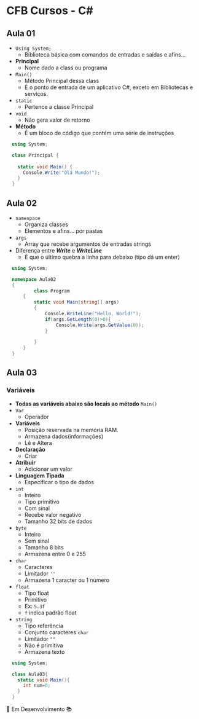# CFB Cursos - C#

## Aula 01

- `Using System;` 
  - Biblioteca básica com comandos de entradas e saídas e afins...
- **Principal** 
  - Nome dado a class ou programa 
- `Main()` 
  - Método Principal dessa class
  - É o ponto de entrada de um aplicativo C#, exceto em Bibliotecas e serviços.
- `static` 
  - Pertence a classe Principal
- `void` 
  - Não gera valor de retorno
- **Método** 
  - É um bloco de código que contém uma série de instruções

```cs
  using System;

  class Principal {
    
    static void Main() {
      Console.Write("Olá Mundo!");
    }
  }

```

## Aula 02

- `namespace` 
  - Organiza classes
  - Elementos e afins... por pastas
- ``args`` 
  - Array que recebe argumentos de entradas strings
- Diferença entre ***Write*** e ***WriteLine*** 
  - É que o último quebra a linha para debaixo (tipo dá um enter)

```cs
  using System;

  namespace Aula02
  {
          class Program
      {
          static void Main(string[] args)
          {
              Console.WriteLine("Hello, World!");
              if(args.GetLength(0)>0){
                  Console.Write(args.GetValue(0));
              }
    
          }
      }
  }
```

## Aula 03

### Variáveis

- **Todas as variáveis abaixo são locais ao método** `Main()`
- `Var` 
  - Operador
- **Variáveis** 
  - Posição reservada na memória RAM. 
  - Armazena dados(informações)
  - Lê e Altera
- **Declaração** 
  - Criar
- **Atribuir** 
  - Adicionar um valor
- **Linguagem Tipada** 
  - Especificar o tipo de dados
- `int`
  - Inteiro 
  - Tipo primitivo
  - Com sinal
  - Recebe valor negativo
  - Tamanho 32 bits de dados
- `byte` 
  - Inteiro
  - Sem sinal
  - Tamanho 8 bits
  - Armazena entre 0 e 255
- `char` 
  - Caracteres
  - Limitador `''` 
  - Armazena 1 caracter ou 1 número
- `float` 
  - Tipo float
  - Primitivo
  - Ex: `5.3f`
  - `f` indica padrão float
- `string` 
  - Tipo referência
  - Conjunto caracteres `char`
  - Limitador `""` 
  - Não é primitiva
  - Armazena texto

```cs
  using System;

  class Aula03{
    static void Main(){
      int num=0;
    }
  }
```
🚧 Em Desenvolvimento 📚